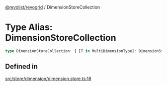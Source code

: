 [@revolist/revogrid](README.md) / DimensionStoreCollection

# Type Alias: DimensionStoreCollection

```ts
type DimensionStoreCollection: { [T in MultiDimensionType]: DimensionStore };
```

## Defined in

[src/store/dimension/dimension.store.ts:18](https://github.com/revolist/revogrid/blob/38c381e080d7e0c5d988f8833cd99eec7cce206d/src/store/dimension/dimension.store.ts#L18)

